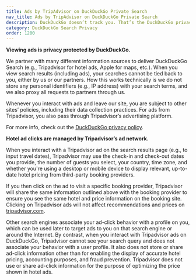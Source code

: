 ```yaml
---
title: Ads by TripAdvisor on DuckDuckGo Private Search
nav_title: Ads by TripAdvisor on DuckDuckGo Private Search
description: DuckDuckGo doesn’t track you. That’s the DuckDuckGo privacy policy in a nutshell.
category: DuckDuckGo Search Privacy
order: 1200
---
```


**Viewing ads is privacy protected by DuckDuckGo.**

We partner with many different information sources to deliver DuckDuckGo Search (e.g., Tripadvisor for hotel ads, Apple for maps, etc.). When you view search results (including ads), your searches cannot be tied back to you, either by us or our partners. How this works technically is we do not store any personal identifiers (e.g., IP address) with your search terms, and we also proxy all requests to partners through us. 

Whenever you interact with ads and leave our site, you are subject to other sites’ policies, including their data collection practices. For ads from Tripadvisor, you also pass through Tripadvisor’s advertising platform. 

For more info, check out the [DuckDuckGo privacy policy](https://duckduckgo.com/privacy).

**Hotel ad clicks are managed by Tripadvisor’s ad network.**

When you interact with a Tripadvisor ad on the search results page (e.g., to input travel dates), Tripadvisor may use the check-in and check-out dates you provide, the number of guests you select, your country, time zone, and whether you're using a desktop or mobile device to display relevant, up-to-date hotel pricing from third-party booking providers.  

If you then click on the ad to visit a specific booking provider, Tripadvisor will share the same information outlined above with the booking provider to ensure you see the same hotel and price information on the booking site. Clicking on Tripadvisor ads will not affect recommendations and prices on [tripadvisor.com](https://tripadvisor.com). 

Other search engines associate your ad-click behavior with a profile on you, which can be used later to target ads to you on that search engine or around the Internet. By contrast, when you interact with Tripadvisor ads on DuckDuckGo, Tripadvisor cannot see your search query and does not associate your behavior with a user profile. It also does not store or share ad-click information other than for enabling the display of accurate hotel pricing, accounting purposes, and fraud prevention. Tripadvisor does not use or share ad-click information for the purpose of optimizing the price shown in hotel ads. 